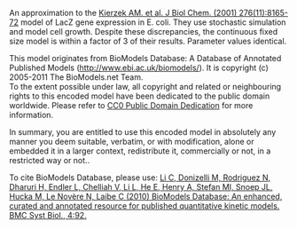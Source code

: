 An approximation to the <a href = "http://www.ncbi.nlm.nih.gov/entrez/query.fc
gi?cmd=Retrieve&db=pubmed&dopt=Abstract&list_uids=11062240 ">Kierzek AM. et
al. J Biol Chem. (2001) 276(11):8165-72</a> model of LacZ gene expression in
E. coli. They use stochastic simulation and model cell growth. Despite these
discrepancies, the continuous fixed size model is within a factor of 3 of
their results. Parameter values identical.

This model originates from BioModels Database: A Database of Annotated
Published Models (http://www.ebi.ac.uk/biomodels/). It is copyright (c)
2005-2011 The BioModels.net Team.  
To the extent possible under law, all copyright and related or neighbouring
rights to this encoded model have been dedicated to the public domain
worldwide. Please refer to [CC0 Public Domain
Dedication](http://creativecommons.org/publicdomain/zero/1.0/) for more
information.

In summary, you are entitled to use this encoded model in absolutely any
manner you deem suitable, verbatim, or with modification, alone or embedded it
in a larger context, redistribute it, commercially or not, in a restricted way
or not..  
  
To cite BioModels Database, please use: [Li C, Donizelli M, Rodriguez N,
Dharuri H, Endler L, Chelliah V, Li L, He E, Henry A, Stefan MI, Snoep JL,
Hucka M, Le Novère N, Laibe C (2010) BioModels Database: An enhanced, curated
and annotated resource for published quantitative kinetic models. BMC Syst
Biol., 4:92.](http://www.ncbi.nlm.nih.gov/pubmed/20587024)

